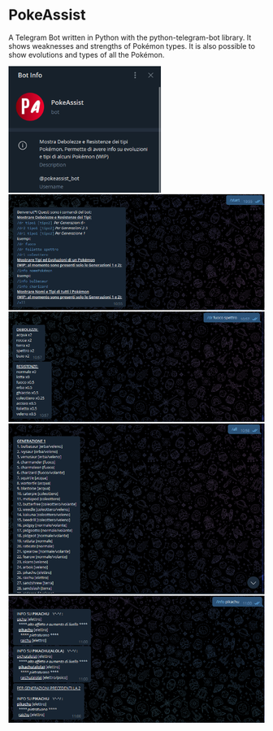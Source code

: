 # PokeAssist
A Telegram Bot written in Python with the python-telegram-bot library. It shows weaknesses and strengths of Pokémon types. It is also possible to show evolutions and types of all the Pokémon.

<img src="Capture1.PNG" alt="drawing" width="300"/><img src="Capture2.PNG" alt="drawing" width="700"/>
<img src="Capture3.PNG" alt="drawing" width="700"/>
<img src="Capture4.PNG" alt="drawing" width="700"/><img src="Capture5.PNG" alt="drawing" width="700"/>
